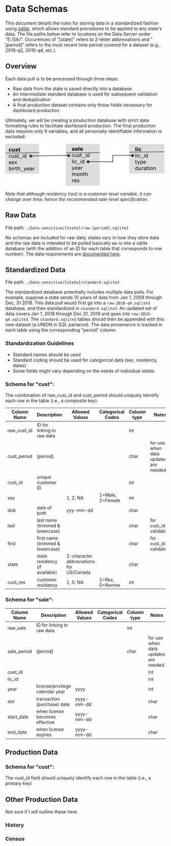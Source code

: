 
# Data Schemas

This document details the rules for storing data in a standardized fashion using [sqlite](https://www.sqlite.org/index.html), which allows standard procedures to be applied to any state's data. The file paths below refer to locations on the Data Server under "E:/SA/". Occurences of "[state]" refers to 2-letter abbreviations and "[period]" refers to the most recent time period covered for a dataset (e.g., 2019-q2, 2019-q4, etc.).

## Overview

Each data pull is to be processed through three steps:

- Raw data from the state is saved directly into a database
- An intermediate standard database is used for subsequent validation and deduplication 
- A final production dataset contains only those fields necessary for dashboard production

Ultimately, we will be creating a production database with strict data formatting rules to facilitate dashboard production. The final production data requires only 9 variables, and all personally-identifiable information is excluded:

![](./img/relations.png)

*Note that although residency (res) is a customer-level variable, it can change over time; hence the recommended sale-level specification.*

## Raw Data

File path: `./Data-sensitive/[state]/raw-[period].sqlite3`

No schemas are included for raw data; states vary in how they store data and the raw data is intended to be pulled basically as-is into a sqlite database (with the addition of an ID for each table that corresponds to row number). The data requirements are [documented here](./data-required.md).

## Standardized Data

File path: `./Data-sensitive/[state]/standard.sqlite3`

The standardized database potentially includes multiple data pulls. For example, suppose a state sends 10 years of data from Jan 1, 2009 through Dec, 31 2018. This data pull would first go into a `raw-2018-q4.sqlite3` database, and then standardized in `standard.sqlite3`. An updated set of data covers Jan 1, 2018 through Dec 31, 2019 and goes into `raw-2019-q4.sqlite3`. The `standard.sqlite3` tables should then be appended with this new dataset (a UNION in SQL parlance). The data provenance is tracked in each table using the corresponding "period" column.

### Standardization Guidelines

- Standard names should be used
- Standard coding should be used for categorical data (sex, residency, dates)
- Some fields might vary depending on the needs of individual states

### Schema for "cust":

The combination of raw_cust_id and cust_period should uniquely identify each row in the table (i.e., a composite key).

| Column Name | Description | Allowed Values | Categorical Codes | Column type | Notes | Key Status |
| --- | --- | --- | --- | --- | --- | --- |
| raw_cust_id | ID for linking to raw data | | | int | | composite key |
| cust_period | [period] | | | char | for use when data updates are needed | composite key |
| cust_id | unique customer ID | | | int | | |
| sex | | 1, 2, NA | 1=Male, 2=Female | int | | |
| dob | date of birth | yyy-mm-dd | | char | | |
| last | last name (trimmed & lowercase) | | | char | for cust_id validation | |
| first | first name (trimmed & lowercase) | | | char | for cust_id validation | |
| state | state residency (if available) | 2-character abbreviations for US/Canada | | char | | |
| cust_res | customer residency | 1, 0, NA | 1=Res, 0=Nonres | int | | |

### Schema for "sale":

| Column Name | Description | Allowed Values | Categorical Codes | Column type | Notes | Key Status |
| --- | --- | --- | --- | --- | --- | --- |
| raw_sale | ID for linking to raw data | | | int | | composite key |
| sale_period | [period] | | | char | for use when data updates are needed | composite key |
| cust_id | | | | | int |  | 
| lic_id | | | | | int | | 
| year | license/privilege calendar year | yyyy | | | int | | 
| dot | transaction (purchase) date | yyyy-mm-dd | | | char | | 
| start_date | when license becomes effective | yyyy-mm-dd | | | char | | 
| end_date | when license expires | yyyy-mm-dd | | | char | | 

## Production Data

### Schema for "cust":

The cust_id field should uniquely identify each row in the table (i.e., a primary key)

## Other Production Data

Not sure if I will outline these here.

### History

### Census